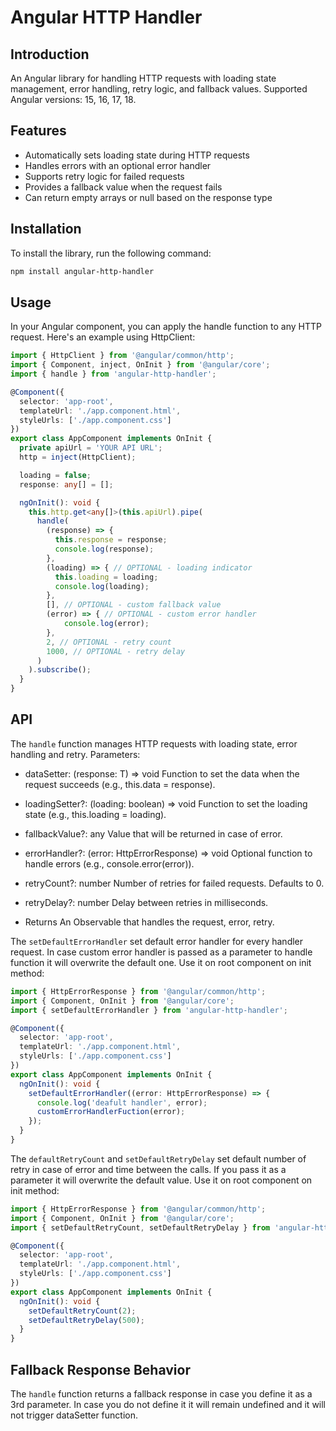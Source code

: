 # Angular HTTP Handler

## Introduction

An Angular library for handling HTTP requests with loading state management, error handling, retry logic, and fallback values.
Supported Angular versions: 15, 16, 17, 18.

## Features

- Automatically sets loading state during HTTP requests
- Handles errors with an optional error handler
- Supports retry logic for failed requests
- Provides a fallback value when the request fails
- Can return empty arrays or null based on the response type

## Installation

To install the library, run the following command:

```bash
npm install angular-http-handler
```

## Usage

In your Angular component, you can apply the handle function to any HTTP request.
Here's an example using HttpClient:
```typescript
import { HttpClient } from '@angular/common/http';
import { Component, inject, OnInit } from '@angular/core';
import { handle } from 'angular-http-handler';

@Component({
  selector: 'app-root',
  templateUrl: './app.component.html',
  styleUrls: ['./app.component.css']
})
export class AppComponent implements OnInit {
  private apiUrl = 'YOUR API URL';
  http = inject(HttpClient);

  loading = false;
  response: any[] = [];

  ngOnInit(): void {
    this.http.get<any[]>(this.apiUrl).pipe(
      handle(
        (response) => {
          this.response = response;
          console.log(response);
        },
        (loading) => { // OPTIONAL - loading indicator
          this.loading = loading;
          console.log(loading);
        },
        [], // OPTIONAL - custom fallback value
        (error) => { // OPTIONAL - custom error handler
            console.log(error);
        }, 
        2, // OPTIONAL - retry count
        1000, // OPTIONAL - retry delay
      )
    ).subscribe();
  }
}
```


## API

The `handle` function manages HTTP requests with loading state, error handling and retry.
Parameters:

- dataSetter: (response: T) => void
Function to set the data when the request succeeds (e.g., this.data = response).

- loadingSetter?: (loading: boolean) => void
Function to set the loading state (e.g., this.loading = loading).

- fallbackValue?: any
Value that will be returned in case of error.

- errorHandler?: (error: HttpErrorResponse) => void
Optional function to handle errors (e.g., console.error(error)).

- retryCount?: number
Number of retries for failed requests. Defaults to 0.

- retryDelay?: number
Delay between retries in milliseconds.

- Returns
An Observable<T> that handles the request, error, retry.


The `setDefaultErrorHandler` set default error handler for every handler request. In case custom error handler is passed as a parameter to handle function it will overwrite the default one.
Use it on root component on init method:
```typescript
import { HttpErrorResponse } from '@angular/common/http';
import { Component, OnInit } from '@angular/core';
import { setDefaultErrorHandler } from 'angular-http-handler';

@Component({
  selector: 'app-root',
  templateUrl: './app.component.html',
  styleUrls: ['./app.component.css']
})
export class AppComponent implements OnInit {
  ngOnInit(): void {
    setDefaultErrorHandler((error: HttpErrorResponse) => {
      console.log('deafult handler', error);
      customErrorHandlerFuction(error);
    });
  }
}
```


The `defaultRetryCount` and `setDefaultRetryDelay` set default number of retry in case of error and time between the calls. If you pass it as a parameter it will overwrite the default value.
Use it on root component on init method:
```typescript
import { HttpErrorResponse } from '@angular/common/http';
import { Component, OnInit } from '@angular/core';
import { setDefaultRetryCount, setDefaultRetryDelay } from 'angular-http-handler';

@Component({
  selector: 'app-root',
  templateUrl: './app.component.html',
  styleUrls: ['./app.component.css']
})
export class AppComponent implements OnInit {
  ngOnInit(): void {
    setDefaultRetryCount(2);
    setDefaultRetryDelay(500);
  }
}
```


## Fallback Response Behavior

The `handle` function returns a fallback response in case you define it as a 3rd parameter. In case you do not define it it will remain undefined and it will not trigger dataSetter function. 